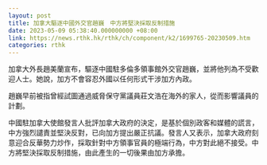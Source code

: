 ```yaml
---
layout: post
title: 加拿大驅逐中國外交官趙巍　中方將堅決採取反制措施
date: 2023-05-09 05:38:40.000000000 +08:00
link: https://news.rthk.hk/rthk/ch/component/k2/1699765-20230509.htm
categories: rthk
---
```


加拿大外長趙美蘭宣布，驅逐中國駐多倫多領事館外交官趙巍，並將他列為不受歡迎人士。她說，加方不會容忍外國以任何形式干涉加方內政。

趙巍早前被指曾經試圖通過威脅保守黨議員莊文浩在海外的家人，從而影響議員的計劃。

中國駐加拿大使館發言人批評加拿大政府的決定，是基於個別政客和媒體的謊言，中方強烈譴責並堅決反對，已向加方提出嚴正抗議。發言人又表示，加拿大政府刻意迎合反華勢力炒作，採取針對中方領事官員的極端行為，中方對此絕不接受。中方將堅決採取反制措施，由此產生的一切後果由加方承擔。
